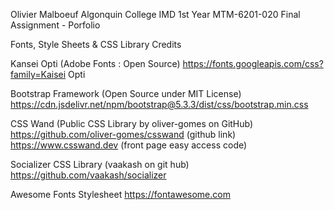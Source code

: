 Olivier Malboeuf
Algonquin College IMD 1st Year
MTM-6201-020 Final Assignment - Porfolio

Fonts, Style Sheets & CSS Library Credits

Kansei Opti (Adobe Fonts : Open Source)
https://fonts.googleapis.com/css?family=Kaisei Opti

Bootstrap Framework (Open Source under MIT License)
https://cdn.jsdelivr.net/npm/bootstrap@5.3.3/dist/css/bootstrap.min.css

CSS Wand (Public CSS Library by oliver-gomes on GitHub)
https://github.com/oliver-gomes/csswand (github link)
https://www.csswand.dev (front page easy access code)

Socializer CSS Library (vaakash on git hub)
https://github.com/vaakash/socializer

Awesome Fonts Stylesheet
https://fontawesome.com